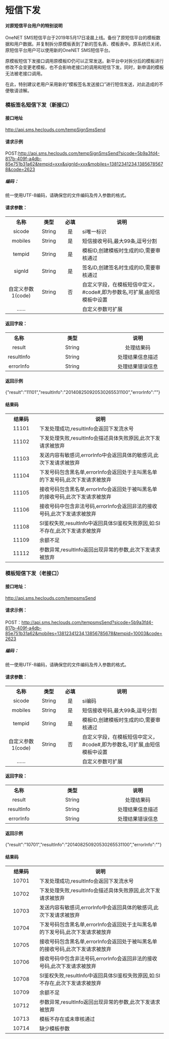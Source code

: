 # 短信下发

#### 对原短信平台用户的特别说明
OneNET SMS短信平台于2019年5月17日凌晨上线。备份了原短信平台的模板数据和用户数据。并复制拆分原模板表到了新的签名表、模板表中。原系统已关闭，原短信平台用户可以使用新的OneNET SMS短信平台。

原模板短信下发接口调用原模板ID仍可以正常发送。新平台中对拆分后的模板进行修改不会变更老模板，也不会影响老接口的调用和短信下发。同时，新申请的模板无法被老接口调用。

在此，特别建议老用户采用新的“模板签名发送接口”进行短信发送，对此造成的不便敬请谅解。

### 模板签名短信下发（新接口）

#### 接口地址

http://api.sms.heclouds.com/tempSignSmsSend

#### 请求示例
POST:http://api.sms.heclouds.com/tempSignSmsSend?sicode=5b9a3fd4-817b-409f-a4db-85e751b31a62&tempid=xxx&signId=xxx&mobiles=13812341234,13856785678&code=2623

##### 编码：

统一使用UTF-8编码，请确保您的文件编码及传入参数的格式。

#### 请求参数：
<table>
<tr><th width="20%">名称</th><th width="15%">类型<th width="12%">必填</th><th>说明</th></tr>
<tr><td><center>sicode</center></td><td><center>String</center></td><td><center>是</center></td><td>si唯一标识</td></tr>
<tr><td><center>mobiles</center></td><td><center>String</center></td><td><center>是</center></td><td>短信接收号码,最大99条,逗号分割</td></tr>
<tr><td><center>tempid</center></td><td><center>String</center></td><td><center>是</center></td><td>模板ID,创建模板时生成的ID,需要审核通过</td></tr>
<tr><td><center>signId</center></td><td><center>String</center></td><td><center>是</center></td><td>签名ID,创建签名时生成的ID,需要审核通过</td></tr>
<tr><td><center>自定义参数1(code)</center></td><td><center>String</center></td><td><center>否</center></td><td>自定义字段，在模板短信中定义，#code#,即为参数名,可扩展,由短信模板中设置</td><tr>
<tr><td><center>……</center></td><td></td><td></td><td>自定义参数可扩展</td><tr>
</table>

#### 返回字段：
<table>
<tr><th width="10%">名称</th><th width="50%">类型</th><th>说明</th></tr>
<tr><td><center>result</center></td><td><center>String</center></td><td><center>处理结果码</center></td></tr>
<tr><td><center>resultInfo</center></td><td><center>String</center></td><td><center>处理结果信息描述</center></td></tr>
<tr><td><center>errorInfo</center></td><td><center>String</center></td><td><center>处理结果错误信息</center></td><tr>
</table>

#### 返回示例
{"result":"11101","resultInfo":"201408250920530265531100","errorInfo":""}

#### 结果码

<table>
<tr><th width="20%">结果码</th><th>说明</th></tr>
<tr><td><center>11101</center></td><td>	下发处理成功,resultInfo会返回下发流水号</td></tr>
<tr><td><center>11102</center></td><td>下发处理失败,resultInfo会描述具体失败原因,此次下发请求被放弃</td></tr>
<tr><td><center>11103</center></td><td>发送内容有敏感词,errorInfo中会返回具体的敏感词,此次下发请求被放弃</td></tr>
<tr><td><center>11104</center></td><td>下发号码包含黑名单,errorInfo会返回处于主叫黑名单的下发号码,此次下发请求被放弃</td></tr>
<tr><td><center>11105</center></td><td>接收号码包含黑名单,errorInfo会返回处于被叫黑名单的接收号码,此次下发请求被放弃</td></tr>
<tr><td><center>11106</center></td><td>接收号码中包含非法号码,errorInfo会返回非法的接收号码,此次下发请求被放弃</td></tr>
<tr><td><center>11108</center></td><td>SI鉴权失败,resultInfo中返回具体SI鉴权失败原因,如:SI不存在,此次下发请求被放弃</td></tr>
<tr><td><center>11109</center></td><td>余额不足</td></tr>
<tr><td><center>11112</center></td><td>参数异常,resultInfo返回出现异常的参数,此次下发请求被放弃</td></tr>
</table>

### 模板短信下发（老接口）

#### 接口地址：

http://api.sms.heclouds.com/tempsmsSend

#### 请求示例：

POST：http://api.sms.heclouds.com/tempsmsSend?sicode=5b9a3fd4-817b-409f-a4db-85e751b31a62&mobiles=13812341234,13856785678&tempid=10003&code=2623

##### 编码：

统一使用UTF-8编码，请确保您的文件编码及传入参数的格式。

#### 请求参数：
<table>
<tr><th width="20%">名称</th><th width="15%">类型<th width="12%">必填</th><th>说明</th></tr>
<tr><td><center>sicode</center></td><td><center>String</center></td><td><center>是</center></td><td>si编码</td></tr>
<tr><td><center>mobiles</center></td><td><center>String</center></td><td><center>是</center></td><td>短信接收号码,最大99条,逗号分割</td></tr>
<tr><td><center>tempid</center></td><td><center>String</center></td><td><center>是</center></td><td>模板ID,创建模板时生成的ID,需要审核通过</td></tr>
<tr><td><center>自定义参数1(code)</center></td><td><center>String</center></td><td><center>否</center></td><td>自定义字段，在模板短信中定义，#code#,即为参数名,可扩展,由短信模板中设置</td><tr>
<tr><td><center>……</center></td><td></td><td></td><td>自定义参数可扩展</td><tr>
</table>

#### 返回字段：
<table>
<tr><th width="10%">名称</th><th width="50%">类型</th><th>说明</th></tr>
<tr><td><center>result</center></td><td><center>String</center></td><td><center>处理结果码</center></td></tr>
<tr><td><center>resultInfo</center></td><td><center>String</center></td><td><center>处理结果信息描述</center></td></tr>
<tr><td><center>errorInfo</center></td><td><center>String</center></td><td><center>处理结果错误信息</center></td><tr>
</table>

#### 返回示例
{"result":"10701","resultInfo":"201408250920530265531100","errorInfo":""}

#### 结果码

<table>
<tr><th width="20%">结果码</th><th>说明</th></tr>
<tr><td><center>10701</center></td><td>	下发处理成功,resultInfo会返回下发流水号</td></tr>
<tr><td><center>10702</center></td><td>下发处理失败,resultInfo会描述具体失败原因,此次下发请求被放弃</td></tr>
<tr><td><center>10703</center></td><td>发送内容有敏感词,errorInfo中会返回具体的敏感词,此次下发请求被放弃</td></tr>
<tr><td><center>10704</center></td><td>下发号码包含黑名单,errorInfo会返回处于主叫黑名单的下发号码,此次下发请求被放弃</td></tr>
<tr><td><center>10705</center></td><td>接收号码包含黑名单,errorInfo会返回处于被叫黑名单的接收号码,此次下发请求被放弃</td></tr>
<tr><td><center>10706</center></td><td>接收号码中包含非法号码,errorInfo会返回非法的接收号码,此次下发请求被放弃</td></tr>
<tr><td><center>10708</center></td><td>SI鉴权失败,resultInfo中返回具体SI鉴权失败原因,如:SI不存在,此次下发请求被放弃</td></tr>
<tr><td><center>10709</center></td><td>余额不足</td></tr>
<tr><td><center>10712</center></td><td>参数异常,resultInfo返回出现异常的参数,此次下发请求被放弃</td></tr>
<tr><td><center>10713</center></td><td>模板不存在或未审核通过</td></tr>
<tr><td><center>10714</center></td><td>缺少模板参数</td></tr>
</table>


